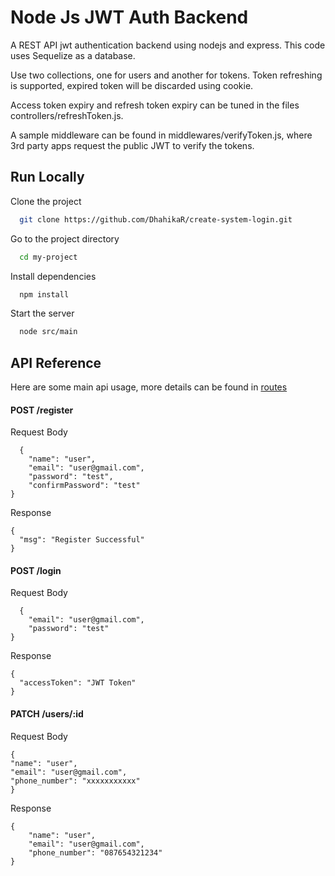 # Node Js JWT Auth Backend

A REST API jwt authentication backend using nodejs and express. This code uses Sequelize as a database.

Use two collections, one for users and another for tokens. Token refreshing is supported, expired token will be discarded using cookie.

Access token expiry and refresh token expiry can be tuned in the files controllers/refreshToken.js.

A sample middleware can be found in middlewares/verifyToken.js, where 3rd party apps request the public JWT to verify the tokens.

## Run Locally

Clone the project

```bash
  git clone https://github.com/DhahikaR/create-system-login.git
```

Go to the project directory

```bash
  cd my-project
```

Install dependencies

```bash
  npm install
```

Start the server

```bash
  node src/main
```

## API Reference

Here are some main api usage, more details can be found in [routes](https://github.com/DhahikaR/create-system-login/blob/main/src/routes/index.js)

#### POST /register

Request Body

```http
  {
    "name": "user",
    "email": "user@gmail.com",
    "password": "test",
    "confirmPassword": "test"
}
```

Response

```http
{
  "msg": "Register Successful"
}
```

#### POST /login

Request Body

```http
  {
    "email": "user@gmail.com",
    "password": "test"
}
```

Response

```http
{
  "accessToken": "JWT Token"
}
```

#### PATCH /users/:id

Request Body

```http
{
"name": "user",
"email": "user@gmail.com",
"phone_number": "xxxxxxxxxxx"
}
```

Response

```http
{
    "name": "user",
    "email": "user@gmail.com",
    "phone_number": "087654321234"
}
```
